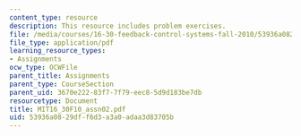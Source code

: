 ```yaml
---
content_type: resource
description: This resource includes problem exercises.
file: /media/courses/16-30-feedback-control-systems-fall-2010/53936a0829dff6d3a3a0adaa3d83705b_MIT16_30F10_assn02.pdf
file_type: application/pdf
learning_resource_types:
- Assignments
ocw_type: OCWFile
parent_title: Assignments
parent_type: CourseSection
parent_uid: 3670e222-83f7-7f79-eec8-5d9d183be7db
resourcetype: Document
title: MIT16_30F10_assn02.pdf
uid: 53936a08-29df-f6d3-a3a0-adaa3d83705b
---
```

